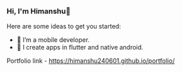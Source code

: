 ### Hi, I'm Himanshu👋

<!--
**himanshu240601/himanshu240601** is a ✨ _special_ ✨ repository because its `README.md` (this file) appears on your GitHub profile.
-->

Here are some ideas to get you started:

- 🔭 I’m a mobile developer.
- 🌱 I create apps in flutter and native android.

Portfolio link - https://himanshu240601.github.io/portfolio/
